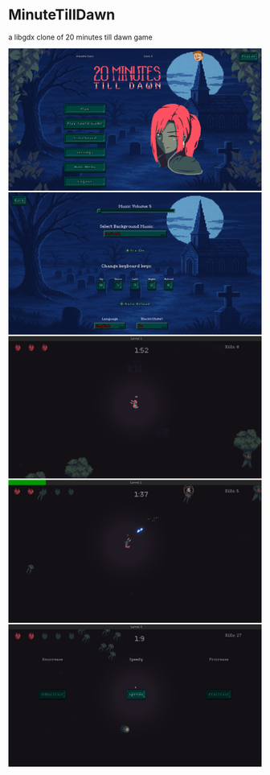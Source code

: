 # MinuteTillDawn

a libgdx clone of 20 minutes till dawn game 

[![Screenshot1](screenshots/0.png)]()
[![Screenshot2](screenshots/1.png)]()
[![Screenshot3](screenshots/2.png)]()
[![Screenshot4](screenshots/3.png)]()
[![Screenshot5](screenshots/4.png)]()

